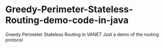 # Greedy-Perimeter-Stateless-Routing-demo-code-in-java
Greedy Perimeter Stateless Routing in VANET
Just a demo of the routing protocol
